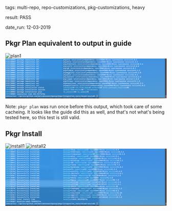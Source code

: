 tags: multi-repo, repo-customizations, pkg-customizations, heavy

result: PASS

date_run: 12-03-2019

## Pkgr Plan equivalent to output in guide
![plan1](plan1.png)
![plan2](plan2.png)

Note: `pkgr plan` was run once before this output, which took care of some cacheing.
It looks like the guide did this as well, and that's not what's being tested here,
so this test is still valid.

## Pkgr Install
![install1](install1.png)
![install2](install2.png)
![install3](install3.png)
